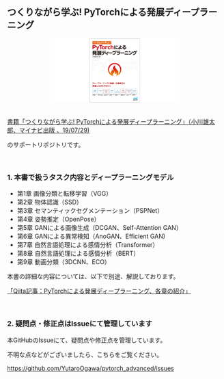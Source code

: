 ## つくりながら学ぶ! PyTorchによる発展ディープラーニング

<div align="center">
<img src="./etc/pytorch_advanced.png" alt="PyTorchによる発展ディープラーニング" title="PyTorchによる発展ディープラーニング" width=60%>
</div>

<br>

[書籍「つくりながら学ぶ! PyTorchによる発展ディープラーニング」（小川雄太郎、マイナビ出版 、19/07/29) ](https://www.amazon.co.jp/dp/4839970254/)

のサポートリポジトリです。

<br>

### 1. 本書で扱うタスク内容とディープラーニングモデル

- 第1章 画像分類と転移学習（VGG）
- 第2章 物体認識（SSD）
- 第3章 セマンティックセグメンテーション（PSPNet）
- 第4章 姿勢推定（OpenPose）
- 第5章 GANによる画像生成（DCGAN、Self-Attention GAN）
- 第6章 GANによる異常検知（AnoGAN、Efficient GAN)
- 第7章 自然言語処理による感情分析（Transformer）
- 第8章 自然言語処理による感情分析（BERT）
- 第9章 動画分類（3DCNN、ECO）

本書の詳細な内容については、以下で別途、解説しております。

[「Qiita記事：PyTorchによる発展ディープラーニング、各章の紹介」](https://qiita.com/sugulu/items/07253d12b1fc72e16aba)

<br>

### 2. 疑問点・修正点はIssueにて管理しています

本GitHubのIssueにて、疑問点や修正点を管理しています。

不明な点などがございましたら、こちらをご覧ください。

https://github.com/YutaroOgawa/pytorch_advanced/issues
